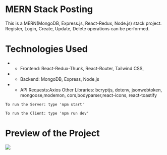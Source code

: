 # MERN Stack Posting

<p>This is a MERN(MongoDB, Express.js, React-Redux, Node.js) stack project. Register, Login, Create, Update, Delete operations can be performed.</p>

# Technologies Used

- - Frontend: React-Redux-Thunk, React-Router, Tailwind CSS,
- - Backend: MongoDB, Express, Node.js
- - API Requests:Axios
    Other Libraries: bcryptjs, dotenv, jsonwebtoken, mongoose,modemon, cors,bodyparser,react-icons, react-toastify

`To run the Server: type 'npm start'` 

`To run the Client: type 'npm run dev'` 

# Preview of the Project

![](MERNStackPost.gif)
